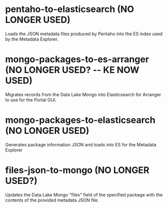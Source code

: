 # pentaho-to-elasticsearch (NO LONGER USED)
Loads the JSON metadata files produced by Pentaho into the ES index used by the Metadata Explorer.

# mongo-packages-to-es-arranger (NO LONGER USED? -- KE NOW USED)
Migrates records from the Data Lake Mongo into Elasticsearch for Arranger to use for the Portal GUI.

# mongo-packages-to-elasticsearch (NO LONGER USED)
Generates package information JSON and loads into ES for the Metadata Explorer

# files-json-to-mongo (NO LONGER USED?)
Updates the Data Lake Mongo "files" field of the specified package with the contents of the provided metadata JSON file.

